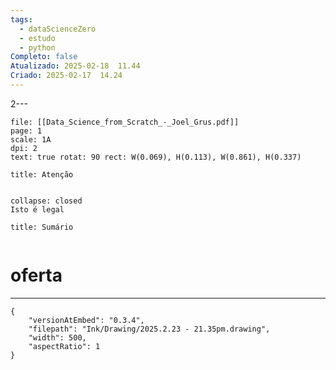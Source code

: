 ```yaml
---
tags:
  - dataScienceZero
  - estudo
  - python
Completo: false
Atualizado: 2025-02-18  11.44
Criado: 2025-02-17  14.24
---
```

2--- 


```slide-note 
file: [[Data_Science_from_Scratch_-_Joel_Grus.pdf]]
page: 1
scale: 1A
dpi: 2 
text: true rotat: 90 rect: W(0.069), H(0.113), W(0.861), H(0.337)
```

```ad-warning
title: Atenção


```

```ad-note
collapse: closed
Isto é legal

```



```ad-summary
title: Sumário


```




# oferta 



---


```handdrawn-ink
{
	"versionAtEmbed": "0.3.4",
	"filepath": "Ink/Drawing/2025.2.23 - 21.35pm.drawing",
	"width": 500,
	"aspectRatio": 1
}
```





